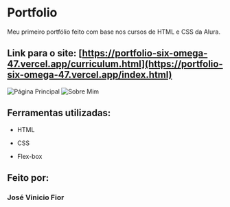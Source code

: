 # Portfolio
Meu primeiro portfólio feito com base nos cursos de HTML e CSS da Alura.

## Link para o site: [https://portfolio-six-omega-47.vercel.app/curriculum.html](https://portfolio-six-omega-47.vercel.app/index.html)
![Página Principal](![image](https://github.com/Mr-Fior/portfolio/assets/139932979/782eaf46-6026-44cb-bccb-0f9194d85bca)
)
![Sobre Mim](![image](https://github.com/Mr-Fior/portfolio/assets/139932979/295b533e-8272-4d88-a173-bbda5941e254)
)
## Ferramentas utilizadas:

* HTML

* CSS

* Flex-box

## Feito por:

### José Vinicio Fior
